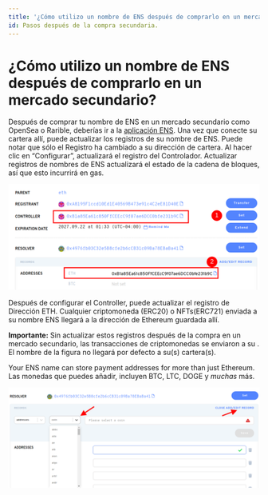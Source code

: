 ```yaml
---
title: '¿Cómo utilizo un nombre de ENS después de comprarlo en un mercado secundario?'
id: Pasos después de la compra secundaria.
---
```


# ¿Cómo utilizo un nombre de ENS después de comprarlo en un mercado secundario?

Después de comprar tu nombre de ENS en un mercado secundario como OpenSea o Rarible, deberías ir a la [aplicación ENS](https://app.ens.domains). Una vez que conecte su cartera allí, puede actualizar los registros de su nombre de ENS. Puede notar que sólo el Registro ha cambiado a su dirección de cartera. Al hacer clic en “Configurar”, actualizará el registro del Controlador. Actualizar registros de nombres de ENS actualizará el estado de la cadena de bloques, así que esto incurrirá en gas.

![Editando el controlador.](./img/second-market-1.png "El controlador resaltado en la aplicación del administrador.")


Después de configurar el Controller, puede actualizar el registro de Dirección ETH. Cualquier criptomoneda (ERC20) o NFTs(ERC721) enviada a su nombre ENS llegará a la dirección de Ethereum guardada allí.

**Importante:** Sin actualizar estos registros después de la compra en un mercado secundario, las transacciones de criptomonedas se enviaron a su . El nombre de la figura no llegará por defecto a su(s) cartera(s).

Your ENS name can store payment addresses for more than just Ethereum. Las monedas que puedes añadir, incluyen BTC, LTC, DOGE y _muchas_ más.

![Editando el registro de moneda.](./img/second-market-2.png "Editando el registro de moneda.")


